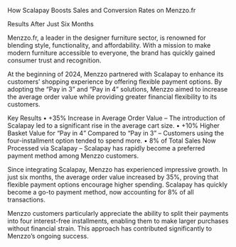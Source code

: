 How Scalapay Boosts Sales and Conversion Rates on Menzzo.fr

Results After Just Six Months

Menzzo.fr, a leader in the designer furniture sector, is renowned for blending style, functionality, and affordability. With a mission to make modern furniture accessible to everyone, the brand has quickly gained consumer trust and recognition.

At the beginning of 2024, Menzzo partnered with Scalapay to enhance its customers’ shopping experience by offering flexible payment options. By adopting the “Pay in 3” and “Pay in 4” solutions, Menzzo aimed to increase the average order value while providing greater financial flexibility to its customers.

Key Results
	•	+35% Increase in Average Order Value – The introduction of Scalapay led to a significant rise in the average cart size.
	•	+10% Higher Basket Value for “Pay in 4” Compared to “Pay in 3” – Customers using the four-installment option tended to spend more.
	•	8% of Total Sales Now Processed via Scalapay – Scalapay has rapidly become a preferred payment method among Menzzo customers.

Since integrating Scalapay, Menzzo has experienced impressive growth. In just six months, the average order value increased by 35%, proving that flexible payment options encourage higher spending. Scalapay has quickly become a go-to payment method, now accounting for 8% of all transactions.

Menzzo customers particularly appreciate the ability to split their payments into four interest-free installments, enabling them to make larger purchases without financial strain. This approach has contributed significantly to Menzzo’s ongoing success.
